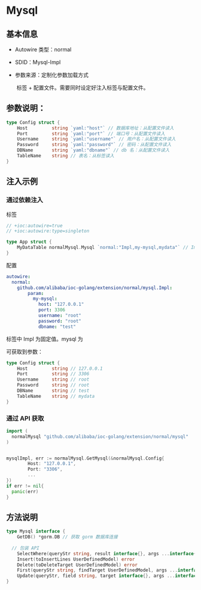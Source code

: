 # Mysql

## 基本信息

- Autowire 类型：normal

- SDID：Mysql-Impl

- 参数来源：定制化参数加载方式

  ​	标签 + 配置文件。需要同时设定好注入标签与配置文件。

## 参数说明：

```go
type Config struct {
	Host         string `yaml:"host"` // 数据库地址：从配置文件读入
	Port         string `yaml:"port"` // 端口号：从配置文件读入
	Username     string `yaml:"username"` // 用户名：从配置文件读入
	Password     string `yaml:"password"` // 密码：从配置文件读入
	DBName       string `yaml:"dbname"` // db 名：从配置文件读入
	TableName    string // 表名：从标签读入
}
```

## 注入示例

### 通过依赖注入

标签

```go
// +ioc:autowire=true
// +ioc:autowire:type=singleton

type App struct {
	MyDataTable normalMysql.Mysql `normal:"Impl,my-mysql,mydata"` // Impl,配置key，表明
}
```

配置

```yaml
autowire:
  normal:
    github.com/alibaba/ioc-golang/extension/normal/mysql.Impl:
        param:
          my-mysql:
            host: "127.0.0.1"
            port: 3306
            username: "root"
            password: "root"
            dbname: "test"
```

标签中 Impl 为固定值。mysql 为

可获取到参数：

```go
type Config struct {
	Host         string // 127.0.0.1
	Port         string // 3306
	Username     string // root
	Password     string // root
	DBName       string // test
	TableName    string // mydata
}
```

### 通过 API 获取

```go
import (
  normalMysql "github.com/alibaba/ioc-golang/extension/normal/mysql"
)


mysqlImpl, err := normalMysql.GetMysql(&normalMysql.Config{
		Host: "127.0.0.1",
		Port: "3306",
		...
})
if err != nil{
  panic(err)
}
```

## 方法说明

```go
type Mysql interface {
	GetDB() *gorm.DB // 获取 gorm 数据库连接
  
  // 包装 API 
	SelectWhere(queryStr string, result interface{}, args ...interface{}) error
	Insert(toInsertLines UserDefinedModel) error
	Delete(toDeleteTarget UserDefinedModel) error
	First(queryStr string, findTarget UserDefinedModel, args ...interface{}) error
	Update(queryStr, field string, target interface{}, args ...interface{}) error
}
```



